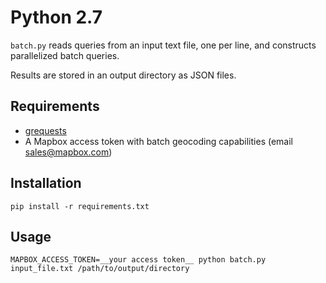 # Python 2.7

`batch.py` reads queries from an input text file, one per line, and constructs parallelized batch queries.

Results are stored in an output directory as JSON files.

## Requirements

- [grequests](https://crate.io/packages/grequests/)
- A Mapbox access token with batch geocoding capabilities (email sales@mapbox.com)

## Installation

`pip install -r requirements.txt`

## Usage

```
MAPBOX_ACCESS_TOKEN=__your access token__ python batch.py input_file.txt /path/to/output/directory
```